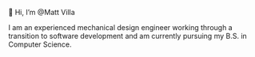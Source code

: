 👋 Hi, I’m @Matt Villa

I am an experienced mechanical design engineer working through a transition to software development and am currently pursuing my B.S. in Computer Science. 


<!---
mv805/mv805 is a ✨ special ✨ repository because its `README.md` (this file) appears on your GitHub profile.
You can click the Preview link to take a look at your changes.
--->
